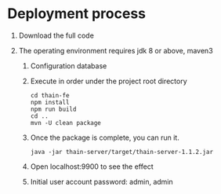 <!--
 Copyright (c) 2019, Xiaomi, Inc.  All rights reserved.
 This source code is licensed under the Apache License Version 2.0, which
 can be found in the LICENSE file in the root directory of this source tree.
-->
# Deployment process

1. Download the full code

1. The operating environment requires jdk 8 or above, maven3
    
    1. Configuration database
    
    1. Execute in order under the project root directory
        
        ```shell
        cd thain-fe
        npm install
        npm run build
        cd ..
        mvn -U clean package 
        ```
        
    1. Once the package is complete, you can run it.
    
        ```shell
        java -jar thain-server/target/thain-server-1.1.2.jar
        ```

    1. Open localhost:9900 to see the effect

    1. Initial user account password: admin, admin